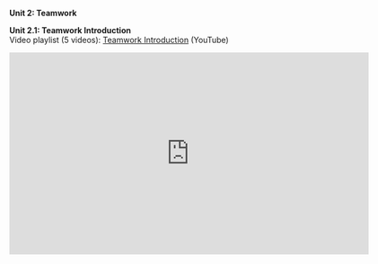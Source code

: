 **Unit 2: Teamwork** <span id="2"></span>  

**Unit 2.1: Teamwork Introduction**  
Video playlist (5 videos): [Teamwork Introduction](https://youtu.be/8_8OKeCuaF4?list=PLMrpXL7ZxXYUp8GBwiY2p85c_0lxAyIdU) (YouTube)  

<iframe width="640" height="360" src="https://www.youtube-nocookie.com/embed/8_8OKeCuaF4?list=PLMrpXL7ZxXYUp8GBwiY2p85c_0lxAyIdU" frameborder="0" allowfullscreen></iframe>
